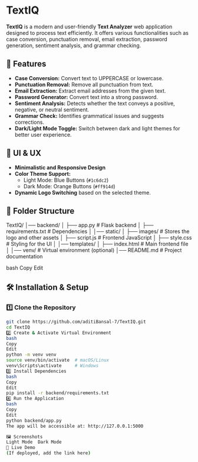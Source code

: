# TextIQ

**TextIQ** is a modern and user-friendly **Text Analyzer** web application designed to process text efficiently. It offers various functionalities such as case conversion, punctuation removal, email extraction, password generation, sentiment analysis, and grammar checking.

## 🚀 Features

- **Case Conversion:** Convert text to UPPERCASE or lowercase.
- **Punctuation Removal:** Remove all punctuation from text.
- **Email Extraction:** Extract email addresses from the given text.
- **Password Generator:** Convert text into a strong password.
- **Sentiment Analysis:** Detects whether the text conveys a positive, negative, or neutral sentiment.
- **Grammar Check:** Identifies grammatical issues and suggests corrections.
- **Dark/Light Mode Toggle:** Switch between dark and light themes for better user experience.

## 🎨 UI & UX

- **Minimalistic and Responsive Design**
- **Color Theme Support:**
  - Light Mode: Blue Buttons (`#1c6dc2`)
  - Dark Mode: Orange Buttons (`#ff914d`)
- **Dynamic Logo Switching** based on the selected theme.

## 📂 Folder Structure

TextIQ/ │── backend/ │ ├── app.py # Flask backend │ ├── requirements.txt # Dependencies │ │── static/ │ ├── images/ # Stores the logo and other assets │ ├── script.js # Frontend JavaScript │ ├── style.css # Styling for the UI │ │── templates/ │ ├── index.html # Main frontend file │ │── venv/ # Virtual environment (optional) │── README.md # Project documentation

bash
Copy
Edit

## 🛠️ Installation & Setup

### 1️⃣ Clone the Repository
```bash
git clone https://github.com/aditiBansal-7/TextIQ.git
cd TextIQ
2️⃣ Create & Activate Virtual Environment
bash
Copy
Edit
python -m venv venv
source venv/bin/activate  # macOS/Linux
venv\Scripts\activate     # Windows
3️⃣ Install Dependencies
bash
Copy
Edit
pip install -r backend/requirements.txt
4️⃣ Run the Application
bash
Copy
Edit
python backend/app.py
The app will be accessible at: http://127.0.0.1:5000

🖼️ Screenshots
Light Mode	Dark Mode
🔗 Live Demo
(If deployed, add the link here)

